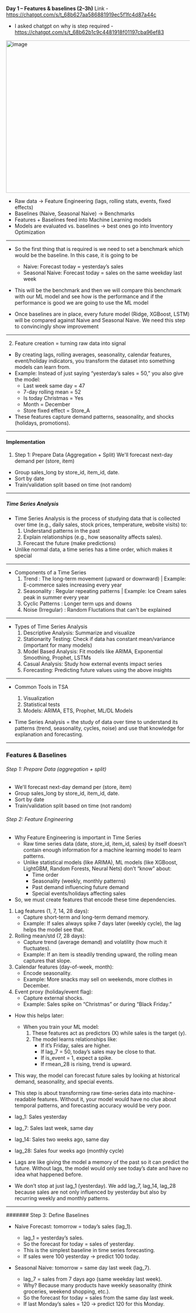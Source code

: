 **Day 1 – Features & baselines (2–3h)** Link - https://chatgpt.com/s/t_68b627aa586881919ec5f1fc4d87a44c
- I asked chatgpt on why is step required - https://chatgpt.com/s/t_68b62b1c9c4481918f01197cba96ef83

<img width="860" height="417" alt="image" src="https://github.com/user-attachments/assets/2d1a8be3-c847-40c1-bfb4-9cd14bb0bfc0" />

- Raw data → Feature Engineering (lags, rolling stats, events, fixed effects)
- Baselines (Naive, Seasonal Naive) → Benchmarks
- Features + Baselines feed into Machine Learning models
- Models are evaluated vs. baselines → best ones go into Inventory Optimization

---

- So the first thing that is required is we need to set a benchmark which would be the baseline. In this case, it is going to be
  - Naive: Forecast today = yesterday’s sales
  - Seasonal Naive: Forecast today = sales on the same weekday last week
 
- This will be the benchmark and then we will compare this benchmark with our ML model and see how is the performance and if the performance is good we are going to use the ML model
- Once baselines are in place, every future model (Ridge, XGBoost, LSTM) will be compared against Naive and Seasonal Naive. We need this step to convincingly show improvement
---

2. Feature creation = turning raw data into signal
- By creating lags, rolling averages, seasonality, calendar features, event/holiday indicators, you transform the dataset into something models can learn from.
- Example: Instead of just saying “yesterday’s sales = 50,” you also give the model:
  - Last week same day = 47
  - 7-day rolling mean = 52
  - Is today Christmas = Yes
  - Month = December
  - Store fixed effect = Store_A
- These features capture demand patterns, seasonality, and shocks (holidays, promotions).

--- 

#### Implementation

1) Step 1: Prepare Data (Aggregation + Split)
We'll forecast next-day demand per (store, item)
- Group sales_long by store_id, item_id, date.
- Sort by date
- Train/validation split based on time (not random)

---

##### Time Series Analysis

- Time Series Analysis is the process of studying data that is collected over time (e.g., daily sales, stock prices, temperature, website visits) to:
  1. Understand patterns in the past
  2. Explain relationships (e.g., how seasonality affects sales).
  3. Forecast the future (make predictions)
- Unlike normal data, a time series has a time order, which makes it special
---
- Components of a Time Series
  1. Trend : The long-term movement (upward or downward) | Example: E-commerce sales increasing every year
  2. Seasonality : Regular repeating patterns | Example: Ice Cream sales peak in summer every year
  3. Cyclic Patterns : Longer term ups and downs
  4. Noise (Irregular) : Random Fluctations that can't be explained
---
- Types of Time Series Analysis
  1. Descriptive Analysis: Summarize and visualize
  2. Stationarity Testing: Check if data has constant mean/variance (important for many models)
  3. Model Based Analysis: Fit models like ARIMA, Exponential Smoothing, Prophet, LSTMs
  4. Casual Analysis: Study how external events impact series
  5. Forecasting: Predicting future values using the above insights
---
- Common Tools in TSA
  1. Visualization
  2. Statistical tests
  3. Models: ARIMA, ETS, Prophet, ML/DL Models
 
- Time Series Analysis = the study of data over time to understand its patterns (trend, seasonality, cycles, noise) and use that knowledge for explanation and forecasting.

---

### Features & Baselines

###### Step 1: Prepare Data (aggregation + split)
- We'll forecast next-day demand per (store, item)
- Group sales_long by store_id, item_id, date.
- Sort by date
- Train/validation split based on time (not random)

###### Step 2: Feature Engineering

- Why Feature Engineering is important in Time Series
  - Raw time series data (date, store_id, item_id, sales) by itself doesn’t contain enough information for a machine learning model to learn patterns.
  - Unlike statistical models (like ARIMA), ML models (like XGBoost, LightGBM, Random Forests, Neural Nets) don’t “know” about:
    - Time order
    - Seasonality (weekly, monthly patterns)
    - Past demand influencing future demand
    - Special events/holidays affecting sales
- So, we must create features that encode these time dependencies.

1. Lag features (1, 7, 14, 28 days):
   - Capture short-term and long-term demand memory.
   - Example: If sales always spike 7 days later (weekly cycle), the lag helps the model see that.
2. Rolling mean/std (7, 28 days):
   - Capture trend (average demand) and volatility (how much it fluctuates).
   - Example: If an item is steadily trending upward, the rolling mean captures that slope.
3. Calendar features (day-of-week, month):
   - Encode seasonality.
   - Example: More snacks may sell on weekends, more clothes in December.
4. Event proxy (holiday/event flag):
   - Capture external shocks.
   - Example: Sales spike on “Christmas” or during “Black Friday.”

- How this helps later:
  - When you train your ML model:
    1. These features act as predictors (X) while sales is the target (y).
    2. The model learns relationships like:
       - If it’s Friday, sales are higher.
       - If lag_7 = 50, today’s sales may be close to that.
       - If is_event = 1, expect a spike.
       - If rmean_28 is rising, trend is upward.
- This way, the model can forecast future sales by looking at historical demand, seasonality, and special events.

- This step is about transforming raw time-series data into machine-readable features. Without it, your model would have no clue about temporal patterns, and forecasting accuracy would be very poor.

- lag_1: Sales yesterday
- lag_7: Sales last week, same day
- lag_14: Sales two weeks ago, same day
- lag_28: Sales four weeks ago (monthly cycle)

- Lags are like giving the model a memory of the past so it can predict the future. Without lags, the model would only see today’s date and have no idea what happened before.
- We don’t stop at just lag_1 (yesterday). We add lag_7, lag_14, lag_28 because sales are not only influenced by yesterday but also by recurring weekly and monthly patterns.

---

####### Step 3: Define Baselines

- Naive Forecast: tomorrow = today’s sales (lag_1).
  - lag_1 = yesterday’s sales.
  - So the forecast for today = sales of yesterday.
  - This is the simplest baseline in time series forecasting.
  - If sales were 100 yesterday → predict 100 today.

- Seasonal Naive: tomorrow = same day last week (lag_7).
  - lag_7 = sales from 7 days ago (same weekday last week).
  - Why? Because many products have weekly seasonality (think groceries, weekend shopping, etc.).
  - So the forecast for today = sales from the same day last week.
  - If last Monday’s sales = 120 → predict 120 for this Monday.

